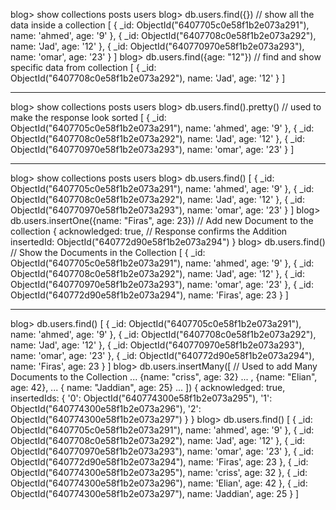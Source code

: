 blog> show collections
posts
users
blog> db.users.find({}) // show all the data inside a collection
[
{
_id: ObjectId("6407705c0e58f1b2e073a291"),
name: 'ahmed',
age: '9'
},
{ _id: ObjectId("6407708c0e58f1b2e073a292"), name: 'Jad', age: '12' },
{
_id: ObjectId("640770970e58f1b2e073a293"),
name: 'omar',
age: '23'
}
]
blog> db.users.find({age: "12"}) // find and show specific data from collection
[
{ _id: ObjectId("6407708c0e58f1b2e073a292"), name: 'Jad', age: '12' }
]

---

blog> show collections
posts
users
blog> db.users.find().pretty() // used to make the response look sorted
[
{
_id: ObjectId("6407705c0e58f1b2e073a291"),
name: 'ahmed',
age: '9'
},
{ _id: ObjectId("6407708c0e58f1b2e073a292"), name: 'Jad', age: '12' },
{
_id: ObjectId("640770970e58f1b2e073a293"),
name: 'omar',
age: '23'
}
]

---

blog> show collections
posts
users
blog> db.users.find()
[
{
_id: ObjectId("6407705c0e58f1b2e073a291"),
name: 'ahmed',
age: '9'
},
{ _id: ObjectId("6407708c0e58f1b2e073a292"), name: 'Jad', age: '12' },
{
_id: ObjectId("640770970e58f1b2e073a293"),
name: 'omar',
age: '23'
}
]
blog> db.users.insertOne({name: "Firas", age: 23}) // Add new Document to the collection
{
acknowledged: true, // Response confirms the Addition
insertedId: ObjectId("640772d90e58f1b2e073a294")
}
blog> db.users.find() // Show the Documents in the Collection
[
{
_id: ObjectId("6407705c0e58f1b2e073a291"),
name: 'ahmed',
age: '9'
},
{ _id: ObjectId("6407708c0e58f1b2e073a292"), name: 'Jad', age: '12' },
{
_id: ObjectId("640770970e58f1b2e073a293"),
name: 'omar',
age: '23'
},
{ _id: ObjectId("640772d90e58f1b2e073a294"), name: 'Firas', age: 23 }
]

---

blog> db.users.find()
[
{
_id: ObjectId("6407705c0e58f1b2e073a291"),
name: 'ahmed',
age: '9'
},
{ _id: ObjectId("6407708c0e58f1b2e073a292"), name: 'Jad', age: '12' },
{
_id: ObjectId("640770970e58f1b2e073a293"),
name: 'omar',
age: '23'
},
{ _id: ObjectId("640772d90e58f1b2e073a294"), name: 'Firas', age: 23 }
]
blog> db.users.insertMany([ // Used to add Many Documents to the Collection
... {name: "criss", age: 32}
... , {name: "Elian", age: 42},
... { name: "Jaddian", age: 25}
... ])
{
acknowledged: true,
insertedIds: {
'0': ObjectId("640774300e58f1b2e073a295"),
'1': ObjectId("640774300e58f1b2e073a296"),
'2': ObjectId("640774300e58f1b2e073a297")
}
}
blog> db.users.find()
[
{
_id: ObjectId("6407705c0e58f1b2e073a291"),
name: 'ahmed',
age: '9'
},
{ _id: ObjectId("6407708c0e58f1b2e073a292"), name: 'Jad', age: '12' },
{
_id: ObjectId("640770970e58f1b2e073a293"),
name: 'omar',
age: '23'
},
{ _id: ObjectId("640772d90e58f1b2e073a294"), name: 'Firas', age: 23 },
{ _id: ObjectId("640774300e58f1b2e073a295"), name: 'criss', age: 32 },
{ _id: ObjectId("640774300e58f1b2e073a296"), name: 'Elian', age: 42 },
{
_id: ObjectId("640774300e58f1b2e073a297"),
name: 'Jaddian',
age: 25
}
]
